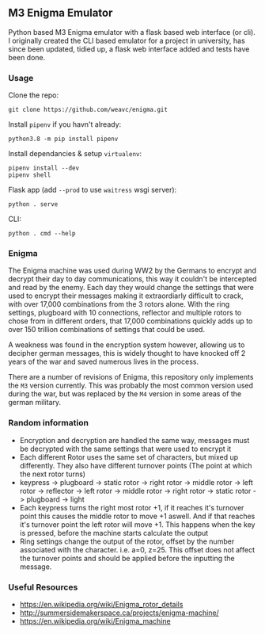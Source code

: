 ## M3 Enigma Emulator

Python based M3 Enigma emulator with a flask based web interface (or cli). I originally created the CLI based emulator for a project in university, has since been updated, tidied up, a flask web interface added and tests have been done.

### Usage

Clone the repo:
```
git clone https://github.com/weavc/enigma.git
```

Install `pipenv` if you havn't already:
```
python3.8 -m pip install pipenv
```

Install dependancies & setup `virtualenv`:
```
pipenv install --dev
pipenv shell
```

Flask app (add `--prod` to use `waitress` wsgi server):
```
python . serve
```

CLI:
```
python . cmd --help
```

### Enigma

The Enigma machine was used during WW2 by the Germans to encrypt and decrypt their day to day communications, this way it couldn't be intercepted and read by the enemy. Each day they would change the settings that were used to encrypt their messages making it extraordiarly difficult to crack, with over 17,000 combinations from the 3 rotors alone. With the ring settings, plugboard with 10 connections, reflector and multiple rotors to chose from in different orders, that 17,000 combinations quickly adds up to over 150 trillion combinations of settings that could be used.

A weakness was found in the encryption system however, allowing us to decipher german messages, this is widely thought to have knocked off 2 years of the war and saved numerous lives in the process.

There are a number of revisions of Enigma, this repository only implements the `M3` version currently. This was probably the most common version used during the war, but was replaced by the `M4` version in some areas of the german military.

### Random information

- Encryption and decryption are handled the same way, messages must be decrypted with the same settings that were used to encrypt it
- Each different Rotor uses the same set of characters, but mixed up differently. They also have different turnover points (The point at which the next rotor turns)
- keypress -> plugboard -> static rotor -> right rotor -> middle rotor -> left rotor -> reflector -> left rotor -> middle rotor -> right rotor -> static rotor -> plugboard -> light
- Each keypress turns the right most rotor +1, if it reaches it's turnover point this causes the middle rotor to move +1 aswell. And if that reaches it's turnover point the left rotor will move +1. This happens when the key is pressed, before the machine starts calculate the output
- Ring settings change the output of the rotor, offset by the number associated with the character. i.e. a=0, z=25. This offset does not affect the turnover points and should be applied before the inputting the message.

### Useful Resources

- https://en.wikipedia.org/wiki/Enigma_rotor_details
- http://summersidemakerspace.ca/projects/enigma-machine/
- https://en.wikipedia.org/wiki/Enigma_machine
